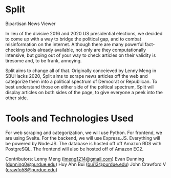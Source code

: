 # Split
Bipartisan News Viewer

In lieu of the divisive 2016 and 2020 US presidential elections, we decided to come up with a way to bridge the political gap, and to combat misinformation on the internet. Although there are many powerful fact-checking tools already available, not only are they computationally intensive, but going out of your way to check articles on their validity is tiresome and, to be frank, annoying.

Split aims to change all of that. Originally conceieved by Lenny Meng in SBUHacks 2020, Split aims to scrape news articles off the web and categorize them into a political spectrum of Democrat or Republican. To best understand those on either side of the poltical spectrum, Split will display articles on both sides of the page, to give everyone a peek into the other side.

# Tools and Technologies Used
For web scraping and categorization, we will use Python. For frontend, we are using Svelte. For the backend, we will use Express.JS. Everything will be powered by Node.JS. The database is hosted off off Amazon RDS with PostgreSQL. The frontend will also be hosted off of Amazon EC2.

Contributors:
Lenny Meng (lmeng1214@gmail.com)
Evan Dunning (dunning0@purdue.edu)
Huy Ahn Bui (bui13@purdue.edu)
John Crawford V (crawfo58@purdue.edu)
